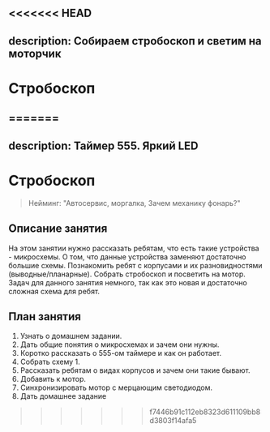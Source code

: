 <<<<<<< HEAD
---
description: Собираем стробоскоп и светим на моторчик
---

# Стробоскоп

=======
---
description: Таймер 555. Яркий LED
---

# Стробоскоп

> Нейминг: "Автосервис, моргалка, Зачем механику фонарь?"

## Описание занятия

На этом занятии нужно рассказать ребятам, что есть такие устройства - микросхемы. О том, что данные устройства заменяют достаточно большие схемы. Познакомить ребят с корпусами и их разновидностями \(выводные/планарные\). Собрать стробоскоп и посветить на мотор. Задач для данного занятия немного, так как это новая и достаточно сложная схема для ребят.

## План занятия

1. Узнать о домашнем задании.
2. Дать общие понятия о микросхемах и зачем они нужны.
3. Коротко рассказать о 555-ом таймере и как он работает.
4. Собрать схему 1.
5. Рассказать ребятам о видах корпусов и зачем они такие бывают.
6. Добавить к мотор.
7. Синхронизировать мотор с мерцающим светодиодом.
8. Дать домашнее задание

>>>>>>> f7446b91c112eb8323d611109bb8d3803f14afa5

